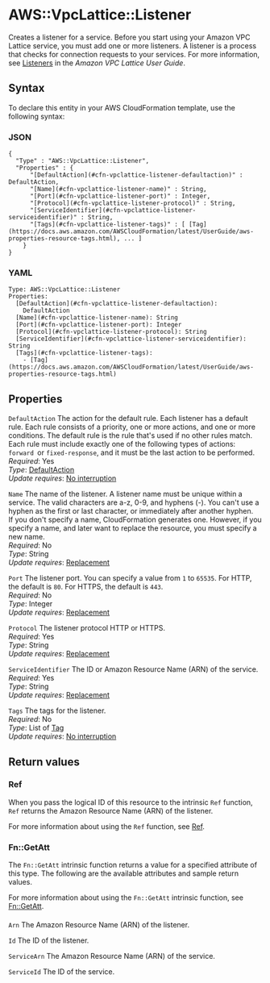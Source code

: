 # AWS::VpcLattice::Listener<a name="aws-resource-vpclattice-listener"></a>

Creates a listener for a service\. Before you start using your Amazon VPC Lattice service, you must add one or more listeners\. A listener is a process that checks for connection requests to your services\. For more information, see [Listeners](https://docs.aws.amazon.com/vpc-lattice/latest/ug/listeners.html) in the *Amazon VPC Lattice User Guide*\.

## Syntax<a name="aws-resource-vpclattice-listener-syntax"></a>

To declare this entity in your AWS CloudFormation template, use the following syntax:

### JSON<a name="aws-resource-vpclattice-listener-syntax.json"></a>

```
{
  "Type" : "AWS::VpcLattice::Listener",
  "Properties" : {
      "[DefaultAction](#cfn-vpclattice-listener-defaultaction)" : DefaultAction,
      "[Name](#cfn-vpclattice-listener-name)" : String,
      "[Port](#cfn-vpclattice-listener-port)" : Integer,
      "[Protocol](#cfn-vpclattice-listener-protocol)" : String,
      "[ServiceIdentifier](#cfn-vpclattice-listener-serviceidentifier)" : String,
      "[Tags](#cfn-vpclattice-listener-tags)" : [ [Tag](https://docs.aws.amazon.com/AWSCloudFormation/latest/UserGuide/aws-properties-resource-tags.html), ... ]
    }
}
```

### YAML<a name="aws-resource-vpclattice-listener-syntax.yaml"></a>

```
Type: AWS::VpcLattice::Listener
Properties: 
  [DefaultAction](#cfn-vpclattice-listener-defaultaction): 
    DefaultAction
  [Name](#cfn-vpclattice-listener-name): String
  [Port](#cfn-vpclattice-listener-port): Integer
  [Protocol](#cfn-vpclattice-listener-protocol): String
  [ServiceIdentifier](#cfn-vpclattice-listener-serviceidentifier): String
  [Tags](#cfn-vpclattice-listener-tags): 
    - [Tag](https://docs.aws.amazon.com/AWSCloudFormation/latest/UserGuide/aws-properties-resource-tags.html)
```

## Properties<a name="aws-resource-vpclattice-listener-properties"></a>

`DefaultAction`  <a name="cfn-vpclattice-listener-defaultaction"></a>
The action for the default rule\. Each listener has a default rule\. Each rule consists of a priority, one or more actions, and one or more conditions\. The default rule is the rule that's used if no other rules match\. Each rule must include exactly one of the following types of actions: `forward `or `fixed-response`, and it must be the last action to be performed\.   
*Required*: Yes  
*Type*: [DefaultAction](aws-properties-vpclattice-listener-defaultaction.md)  
*Update requires*: [No interruption](https://docs.aws.amazon.com/AWSCloudFormation/latest/UserGuide/using-cfn-updating-stacks-update-behaviors.html#update-no-interrupt)

`Name`  <a name="cfn-vpclattice-listener-name"></a>
The name of the listener\. A listener name must be unique within a service\. The valid characters are a\-z, 0\-9, and hyphens \(\-\)\. You can't use a hyphen as the first or last character, or immediately after another hyphen\.  
If you don't specify a name, CloudFormation generates one\. However, if you specify a name, and later want to replace the resource, you must specify a new name\.  
*Required*: No  
*Type*: String  
*Update requires*: [Replacement](https://docs.aws.amazon.com/AWSCloudFormation/latest/UserGuide/using-cfn-updating-stacks-update-behaviors.html#update-replacement)

`Port`  <a name="cfn-vpclattice-listener-port"></a>
The listener port\. You can specify a value from `1` to `65535`\. For HTTP, the default is `80`\. For HTTPS, the default is `443`\.  
*Required*: No  
*Type*: Integer  
*Update requires*: [Replacement](https://docs.aws.amazon.com/AWSCloudFormation/latest/UserGuide/using-cfn-updating-stacks-update-behaviors.html#update-replacement)

`Protocol`  <a name="cfn-vpclattice-listener-protocol"></a>
The listener protocol HTTP or HTTPS\.  
*Required*: Yes  
*Type*: String  
*Update requires*: [Replacement](https://docs.aws.amazon.com/AWSCloudFormation/latest/UserGuide/using-cfn-updating-stacks-update-behaviors.html#update-replacement)

`ServiceIdentifier`  <a name="cfn-vpclattice-listener-serviceidentifier"></a>
The ID or Amazon Resource Name \(ARN\) of the service\.  
*Required*: Yes  
*Type*: String  
*Update requires*: [Replacement](https://docs.aws.amazon.com/AWSCloudFormation/latest/UserGuide/using-cfn-updating-stacks-update-behaviors.html#update-replacement)

`Tags`  <a name="cfn-vpclattice-listener-tags"></a>
The tags for the listener\.  
*Required*: No  
*Type*: List of [Tag](https://docs.aws.amazon.com/AWSCloudFormation/latest/UserGuide/aws-properties-resource-tags.html)  
*Update requires*: [No interruption](https://docs.aws.amazon.com/AWSCloudFormation/latest/UserGuide/using-cfn-updating-stacks-update-behaviors.html#update-no-interrupt)

## Return values<a name="aws-resource-vpclattice-listener-return-values"></a>

### Ref<a name="aws-resource-vpclattice-listener-return-values-ref"></a>

When you pass the logical ID of this resource to the intrinsic `Ref` function, `Ref` returns the Amazon Resource Name \(ARN\) of the listener\.

For more information about using the `Ref` function, see [Ref](https://docs.aws.amazon.com/AWSCloudFormation/latest/UserGuide/intrinsic-function-reference-ref.html)\.

### Fn::GetAtt<a name="aws-resource-vpclattice-listener-return-values-fn--getatt"></a>

The `Fn::GetAtt` intrinsic function returns a value for a specified attribute of this type\. The following are the available attributes and sample return values\.

For more information about using the `Fn::GetAtt` intrinsic function, see [Fn::GetAtt](https://docs.aws.amazon.com/AWSCloudFormation/latest/UserGuide/intrinsic-function-reference-getatt.html)\.

#### <a name="aws-resource-vpclattice-listener-return-values-fn--getatt-fn--getatt"></a>

`Arn`  <a name="Arn-fn::getatt"></a>
The Amazon Resource Name \(ARN\) of the listener\.

`Id`  <a name="Id-fn::getatt"></a>
The ID of the listener\.

`ServiceArn`  <a name="ServiceArn-fn::getatt"></a>
The Amazon Resource Name \(ARN\) of the service\.

`ServiceId`  <a name="ServiceId-fn::getatt"></a>
The ID of the service\.